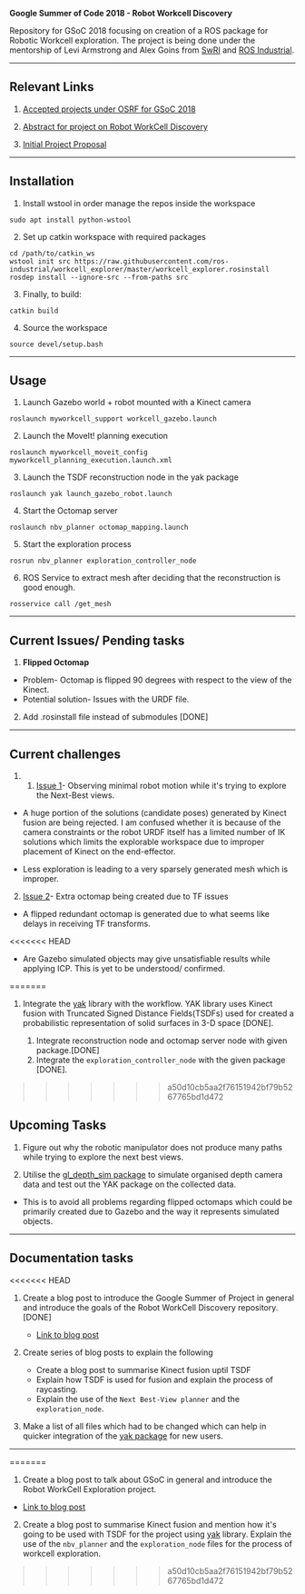 **Google Summer of Code 2018 - Robot Workcell Discovery**

Repository for GSoC 2018 focusing on creation of a ROS package for Robotic Workcell exploration. The project is being done under the mentorship of Levi Armstrong and Alex Goins from [SwRI](https://www.swri.org/) and [ROS Industrial](https://rosindustrial.org/).
___

## Relevant Links

1. [Accepted projects under OSRF for GSoC 2018](https://summerofcode.withgoogle.com/organizations/5366449791565824/)

2. [Abstract for project on Robot WorkCell Discovery](https://summerofcode.withgoogle.com/projects/#6587806298669056)

3. [Initial Project Proposal](https://storage.googleapis.com/summerofcode-prod.appspot.com/gsoc/core_project/doc/6641891613868032_1522157594_GSoc_2018_Proposal-_Robot_Work_Cell_Discovery.pdf?Expires=1529053304&GoogleAccessId=summerofcode-prod%40appspot.gserviceaccount.com&Signature=U2SgVkEN%2FIxaRq4FF6QqIs2S5WvuqGawtN6QJQAYX0ONSLfyFtBVDj1R9u3BpiRPyNjgW5pac3OijgJ4y4zkZjFE8hR4AxO8aIlM1qsW6toc4RV3KVMBgvZgd0J2abDJq8ps2gWRhPQ7AyCbNRySzotFP4jZ8CilgEkTSg0CWLFICVAzSFgWoM4gmta5CjA90jatqwXRTReP3jhbmDw0eEMXrh1U9y9hEQ4Pno1xDJXLpri7VW33ML%2FsEOux5iPRPp%2ByO0CNZ8gqPB0K%2F3Qhi6%2FAnQ9O%2FArpoPzrJMaQW3yjEu6uYa57vWau7dVRSk6iI3IqjIJOblxTCcIuLLvhdA%3D%3D)

___

## Installation

1. Install wstool in order manage the repos inside the workspace

~~~
sudo apt install python-wstool
~~~

2. Set up catkin workspace with required packages

~~~
cd /path/to/catkin_ws 
wstool init src https://raw.githubusercontent.com/ros-industrial/workcell_explorer/master/workcell_explorer.rosinstall
rosdep install --ignore-src --from-paths src
~~~

3. Finally, to build:

~~~
catkin build
~~~

4. Source the workspace 

~~~
source devel/setup.bash
~~~
___

## Usage

1. Launch Gazebo world + robot mounted with a Kinect camera

~~~
roslaunch myworkcell_support workcell_gazebo.launch 
~~~

2. Launch the MoveIt! planning execution

~~~
roslaunch myworkcell_moveit_config myworkcell_planning_execution.launch.xml
~~~

3. Launch the TSDF reconstruction node in the yak package

~~~
roslaunch yak launch_gazebo_robot.launch
~~~

4. Start the Octomap server 

~~~
roslaunch nbv_planner octomap_mapping.launch
~~~

5. Start the exploration process 

~~~
rosrun nbv_planner exploration_controller_node
~~~

6. ROS Service to extract mesh after deciding that the reconstruction is good enough.

~~~
rosservice call /get_mesh
~~~

___

## Current Issues/ Pending tasks 

1. **Flipped Octomap**

+ Problem- Octomap is flipped 90 degrees with respect to the view of the Kinect. 
+ Potential solution- Issues with the URDF file. 


2. Add .rosinstall file instead of submodules [DONE]
___
## Current challenges 

1. 1. [Issue 1](https://github.com/AustinDeric/yak/issues/21)- Observing minimal robot motion while it's trying to explore the Next-Best views. 

+ A huge portion of the solutions (candidate poses) generated by Kinect fusion are being rejected. I am confused whether it is because of the camera constraints or the robot URDF itself has a limited number of IK solutions which limits the explorable workspace due to improper placement of Kinect on the end-effector.
 
+ Less exploration is leading to a very sparsely generated mesh which is improper.  

2. [Issue 2](https://github.com/AustinDeric/yak/issues/20)- Extra octomap being created due to TF issues
 
+ A flipped redundant octomap is generated due to what seems like delays in receiving TF transforms.

<<<<<<< HEAD
+ Are Gazebo simulated objects may give unsatisfiable results while applying ICP. This is yet to be understood/ confirmed. 

=======
1. Integrate the [yak](https://github.com/AustinDeric/yak) library with the workflow. YAK library uses Kinect fusion with Truncated Signed Distance Fields(TSDFs) used for created a probabilistic representation of solid surfaces in 3-D space [DONE]. 

    1. Integrate reconstruction node and octomap server node with given package.[DONE] 
    2. Integrate the `exploration_controller_node` with the given package [DONE].  
>>>>>>> a50d10cb5aa2f76151942bf79b5267765bd1d472

## Upcoming Tasks

1. Figure out why the robotic manipulator does not produce many paths while trying to explore the next best views. 

2. Utilise the [gl_depth_sim package](https://github.com/Jmeyer1292/gl_depth_sim) to simulate organised depth camera data and test out the YAK package on the collected data. 

+ This is to avoid all problems regarding flipped octomaps which could be primarily created due to Gazebo and the way it represents simulated objects. 

___

## Documentation tasks

<<<<<<< HEAD
1. Create a blog post to introduce the Google Summer of Project in general and introduce the goals of the Robot WorkCell Discovery repository. [DONE]

    + [Link to blog post](https://aadityasaraiya.github.io//blog/2018/07/16/GSoC_2018_with_ROS_Industrial/)  

2. Create series of blog posts to explain the following 

    + Create a blog post to summarise Kinect fusion uptil TSDF
    + Explain how TSDF is used for fusion and explain the process of raycasting. 
    + Explain the use of the `Next Best-View planner` and the `exploration_node`.

3. Make a list of all files which had to be changed which can help in quicker integration of the [yak package](https://github.com/AustinDeric/yak) for new users. 

___ 
=======
1. Create a blog post to talk about GSoC in general and introduce the Robot WorkCell Exploration project. 

+ [Link to blog post](https://aadityasaraiya.github.io//blog/2018/07/16/GSoC_2018_with_ROS_Industrial/)

2. Create a blog post to summarise Kinect fusion and mention how it's going to be used with TSDF for the project using [yak](https://github.com/AustinDeric/yak) library. Explain the use of the `nbv_planner` and the `exploration_node` files for the process of workcell exploration.
>>>>>>> a50d10cb5aa2f76151942bf79b5267765bd1d472

